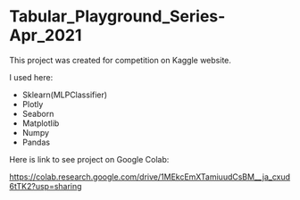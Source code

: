 # Tabular_Playground_Series-Apr_2021

This project was created for competition on Kaggle website. 

I used here:
 - Sklearn(MLPClassifier)
 - Plotly
 - Seaborn
 - Matplotlib
 - Numpy
 - Pandas

Here is link to see project on Google Colab:

https://colab.research.google.com/drive/1MEkcEmXTamiuudCsBM__ja_cxud6tTK2?usp=sharing
